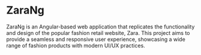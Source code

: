 # ZaraNg
ZaraNg is an Angular-based web application that replicates the functionality and design of the popular fashion retail website, Zara. This project aims to provide a seamless and responsive user experience, showcasing a wide range of fashion products with modern UI/UX practices.
